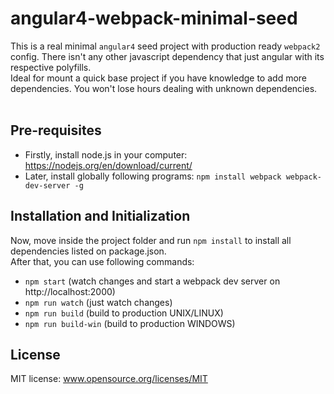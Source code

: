 # angular4-webpack-minimal-seed
This is a real minimal `angular4` seed project with production ready `webpack2` config. There isn't any other javascript dependency that just angular with its respective polyfills. <br>
Ideal for mount a quick base project if you have knowledge to add more dependencies. You won't lose hours dealing with unknown dependencies. <br> <br>


## Pre-requisites
- Firstly, install node.js in your computer: https://nodejs.org/en/download/current/
- Later, install globally following programs: ```npm install webpack webpack-dev-server -g```

## Installation and Initialization
Now, move inside the project folder and run ```npm install``` to install all dependencies listed on package.json.<br> 
After that, you can use following commands:

- ```npm start``` (watch changes and start a webpack dev server on http://localhost:2000)
- ```npm run watch``` (just watch changes)
- ```npm run build``` (build to production UNIX/LINUX)
- ```npm run build-win``` (build to production WINDOWS)

## License
MIT license: www.opensource.org/licenses/MIT

